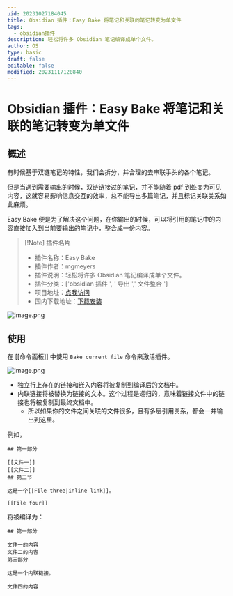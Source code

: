 ```yaml
---
uid: 20231027184045
title: Obsidian 插件：Easy Bake 将笔记和关联的笔记转变为单文件
tags:
  - obsidian插件
description: 轻松将许多 Obsidian 笔记编译成单个文件。
author: OS
type: basic
draft: false
editable: false
modified: 20231117120840
---
```


# Obsidian 插件：Easy Bake 将笔记和关联的笔记转变为单文件

## 概述

有时候基于双链笔记的特性，我们会拆分，并合理的去串联手头的各个笔记。

但是当遇到需要输出的时候，双链链接过的笔记，并不能随着 pdf 到处变为可见内容，这就容易影响信息交互的效率，总不能导出多篇笔记，并且标记关联关系如此麻烦。

Easy Bake 便是为了解决这个问题，在你输出的时候，可以将引用的笔记中的内容直接加入到当前要输出的笔记中，整合成一份内容。

> [!Note] 插件名片
> - 插件名称：Easy Bake
> - 插件作者：mgmeyers
> - 插件说明：轻松将许多 Obsidian 笔记编译成单个文件。
> - 插件分类：['obsidian 插件 ', ' 导出 ',' 文件整合 ']
> - 项目地址：[点我访问](https://github.com/mgmeyers/obsidian-easy-bake)
> - 国内下载地址：[下载安装](https://pkmer.cn/products/plugin/pluginMarket/?easy-bake)

![image.png](https://cdn.pkmer.cn/images/20231117120921.png!pkmer)

## 使用

在 [[命令面板]] 中使用 `Bake current file` 命令来激活插件。

![image.png](https://cdn.pkmer.cn/images/20231117120905.png!pkmer)


- 独立行上存在的链接和嵌入内容将被复制到编译后的文档中。
- 内联链接将被替换为链接的文本。这个过程是递归的，意味着链接文件中的链接也将被复制到最终文档中。
	- 所以如果你的文件之间关联的文件很多，且有多层引用关系，都会一并输出到这里。

例如，

```
## 第一部分

[[文件一]]
[[文件二]]
## 第三节

这是一个[[File three|inline link]]。

[[File four]]
```

将被编译为：

```
## 第一部分

文件一的内容
文件二的内容
第三部分

这是一个内联链接。

文件四的内容
```
